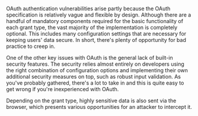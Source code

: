 
OAuth authentication vulnerabilities arise partly because the OAuth specification is relatively vague and flexible by design. Although there are a handful of mandatory components required for the basic functionality of each grant type, the vast majority of the implementation is completely optional. This includes many configuration settings that are necessary for keeping users' data secure. In short, there's plenty of opportunity for bad practice to creep in.

One of the other key issues with OAuth is the general lack of built-in security features. The security relies almost entirely on developers using the right combination of configuration options and implementing their own additional security measures on top, such as robust input validation. As you've probably gathered, there's a lot to take in and this is quite easy to get wrong if you're inexperienced with OAuth.

Depending on the grant type, highly sensitive data is also sent via the browser, which presents various opportunities for an attacker to intercept it.